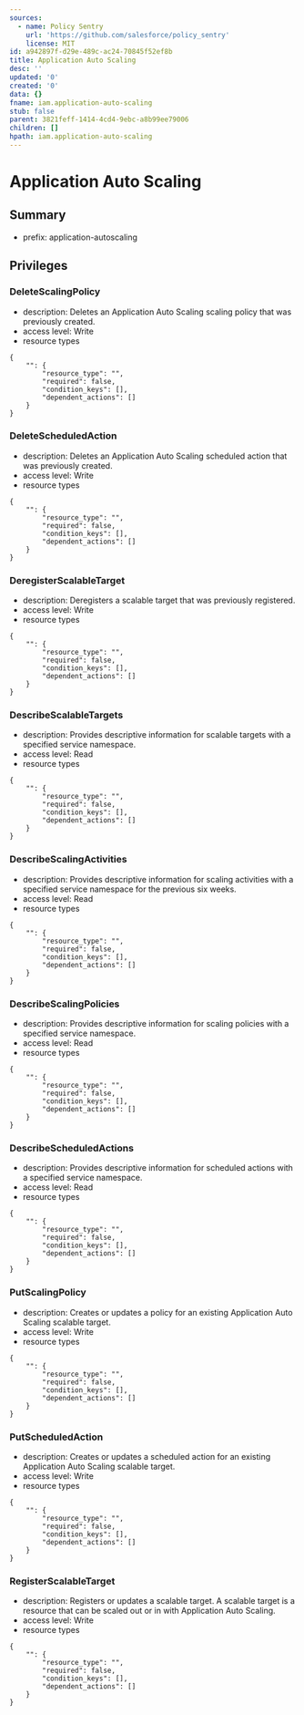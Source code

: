 ```yaml
---
sources:
  - name: Policy Sentry
    url: 'https://github.com/salesforce/policy_sentry'
    license: MIT
id: a942897f-d29e-489c-ac24-70845f52ef8b
title: Application Auto Scaling
desc: ''
updated: '0'
created: '0'
data: {}
fname: iam.application-auto-scaling
stub: false
parent: 3821feff-1414-4cd4-9ebc-a8b99ee79006
children: []
hpath: iam.application-auto-scaling
---
```

# Application Auto Scaling

## Summary

- prefix: application-autoscaling

## Privileges

### DeleteScalingPolicy

- description: Deletes an Application Auto Scaling scaling policy that was previously created.
- access level: Write
- resource types

```
{
    "": {
        "resource_type": "",
        "required": false,
        "condition_keys": [],
        "dependent_actions": []
    }
}
```

### DeleteScheduledAction

- description: Deletes an Application Auto Scaling scheduled action that was previously created.
- access level: Write
- resource types

```
{
    "": {
        "resource_type": "",
        "required": false,
        "condition_keys": [],
        "dependent_actions": []
    }
}
```

### DeregisterScalableTarget

- description: Deregisters a scalable target that was previously registered.
- access level: Write
- resource types

```
{
    "": {
        "resource_type": "",
        "required": false,
        "condition_keys": [],
        "dependent_actions": []
    }
}
```

### DescribeScalableTargets

- description: Provides descriptive information for scalable targets with a specified service namespace.
- access level: Read
- resource types

```
{
    "": {
        "resource_type": "",
        "required": false,
        "condition_keys": [],
        "dependent_actions": []
    }
}
```

### DescribeScalingActivities

- description: Provides descriptive information for scaling activities with a specified service namespace for the previous six weeks.
- access level: Read
- resource types

```
{
    "": {
        "resource_type": "",
        "required": false,
        "condition_keys": [],
        "dependent_actions": []
    }
}
```

### DescribeScalingPolicies

- description: Provides descriptive information for scaling policies with a specified service namespace.
- access level: Read
- resource types

```
{
    "": {
        "resource_type": "",
        "required": false,
        "condition_keys": [],
        "dependent_actions": []
    }
}
```

### DescribeScheduledActions

- description: Provides descriptive information for scheduled actions with a specified service namespace.
- access level: Read
- resource types

```
{
    "": {
        "resource_type": "",
        "required": false,
        "condition_keys": [],
        "dependent_actions": []
    }
}
```

### PutScalingPolicy

- description: Creates or updates a policy for an existing Application Auto Scaling scalable target.
- access level: Write
- resource types

```
{
    "": {
        "resource_type": "",
        "required": false,
        "condition_keys": [],
        "dependent_actions": []
    }
}
```

### PutScheduledAction

- description: Creates or updates a scheduled action for an existing Application Auto Scaling scalable target.
- access level: Write
- resource types

```
{
    "": {
        "resource_type": "",
        "required": false,
        "condition_keys": [],
        "dependent_actions": []
    }
}
```

### RegisterScalableTarget

- description: Registers or updates a scalable target. A scalable target is a resource that can be scaled out or in with Application Auto Scaling.
- access level: Write
- resource types

```
{
    "": {
        "resource_type": "",
        "required": false,
        "condition_keys": [],
        "dependent_actions": []
    }
}
```
